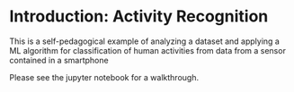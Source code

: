 # Introduction: Activity Recognition

This is a self-pedagogical example of analyzing a dataset and applying a ML algorithm for classification of human activities from data from a sensor contained in a smartphone

Please see the jupyter notebook for a walkthrough.
